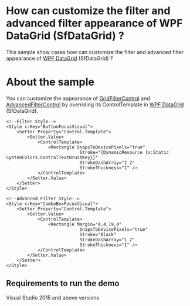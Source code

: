 # How can customize the filter and advanced filter appearance of  WPF DataGrid (SfDataGrid) ? 

This sample show cases how can customize the filter and advanced filter appearance of  [WPF DataGrid](https://www.syncfusion.com/wpf-ui-controls/datagrid) (SfDataGrid) ? 

# About the sample

You can customize the appearance of [GridFilterControl](https://help.syncfusion.com/cr/wpf/Syncfusion.UI.Xaml.Grid.GridFilterControl.html) and [AdvancedFilterControl](https://help.syncfusion.com/cr/wpf/Syncfusion.UI.Xaml.Grid.AdvancedFilterControl.html) by overriding its ControlTemplate in [WPF DataGrid](https://www.syncfusion.com/wpf-ui-controls/datagrid) (SfDataGrid).

```Xaml
<!--Filter Style-->
<Style x:Key="ButtonFocusVisual">
    <Setter Property="Control.Template">
        <Setter.Value>
            <ControlTemplate>
                <Rectangle SnapsToDevicePixels="true"
                            Stroke="{DynamicResource {x:Static SystemColors.ControlTextBrushKey}}"
                            StrokeDashArray="1 2"
                            StrokeThickness="1" />
            </ControlTemplate>
        </Setter.Value>
    </Setter>
</Style>

<!--Advanced Filter Style-->
<Style x:Key="ComboBoxFocusVisual">
    <Setter Property="Control.Template">
        <Setter.Value>
            <ControlTemplate>
                <Rectangle Margin="4,4,19,4"
                            SnapsToDevicePixels="true"
                            Stroke="Black"
                            StrokeDashArray="1 2"
                            StrokeThickness="1" />
            </ControlTemplate>
        </Setter.Value>
    </Setter>
</Style>
```
## Requirements to run the demo
 Visual Studio 2015 and above versions
